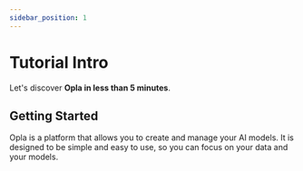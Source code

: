 ```yaml
---
sidebar_position: 1
---
```


# Tutorial Intro

Let's discover **Opla in less than 5 minutes**.

## Getting Started

Opla is a platform that allows you to create and manage your AI models. It is designed to be simple and easy to use, so you can focus on your data and your models.
